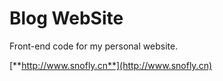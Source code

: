 # Blog WebSite

Front-end code for my personal website.

[**http://www.snofly.cn**](http://www.snofly.cn)
